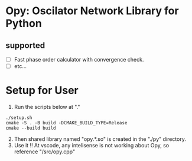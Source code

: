 # Opy: Oscilator Network Library for Python

## supported

- [ ] Fast phase order calculator with convergence check.
- [ ] etc...

# Setup for User

1. Run the scripts below at "."
```
./setup.sh
cmake -S . -B build -DCMAKE_BUILD_TYPE=Release
cmake --build build 
```
2. Then shared library named "opy.*.so" is created in the "./py" directory.
3. Use it !! At vscode, any intelisense is not working about Opy, so reference "/src/opy.cpp"


